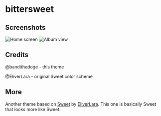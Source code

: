 # bittersweet

## Screenshots

![Home screen](https://i.imgur.com/0XBojv8.jpg)
![Album view](https://i.imgur.com/NLiIYGb.png)

## Credits

@bandithedoge - this theme

@EliverLara - original Sweet color scheme

## More

Another theme based on [Sweet](https://github.com/EliverLara/Sweet) by [EliverLara](https://github.com/EliverLara). This one is basically Sweet that looks more like Sweet.
